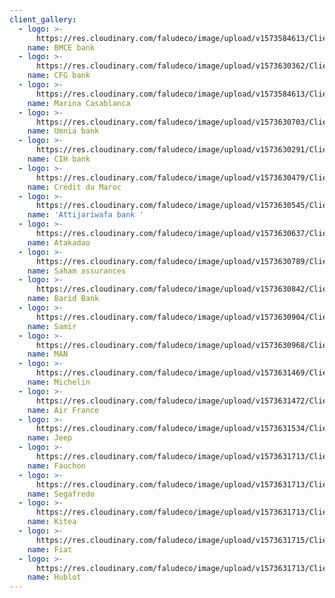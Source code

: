 ```yaml
---
client_gallery:
  - logo: >-
      https://res.cloudinary.com/faludeco/image/upload/v1573584613/Clients/bmce_qxrogy.jpg
    name: BMCE bank
  - logo: >-
      https://res.cloudinary.com/faludeco/image/upload/v1573630362/Clients/cfg_xtdbmp.svg
    name: CFG bank
  - logo: >-
      https://res.cloudinary.com/faludeco/image/upload/v1573584613/Clients/marina_cqywcb.jpg
    name: Marina Casablanca
  - logo: >-
      https://res.cloudinary.com/faludeco/image/upload/v1573630703/Clients/umnia_usqsno.png
    name: Umnia bank
  - logo: >-
      https://res.cloudinary.com/faludeco/image/upload/v1573630291/Clients/cih_xwmtrr.png
    name: CIH bank
  - logo: >-
      https://res.cloudinary.com/faludeco/image/upload/v1573630479/Clients/cdm_cwvgs7.gif
    name: Crédit du Maroc
  - logo: >-
      https://res.cloudinary.com/faludeco/image/upload/v1573630545/Clients/atti_nsya7j.png
    name: 'Attijariwafa bank '
  - logo: >-
      https://res.cloudinary.com/faludeco/image/upload/v1573630637/Clients/atakadao_dj5buy.png
    name: Atakadao
  - logo: >-
      https://res.cloudinary.com/faludeco/image/upload/v1573630789/Clients/saham_fsl2cj.png
    name: Saham assurances
  - logo: >-
      https://res.cloudinary.com/faludeco/image/upload/v1573630842/Clients/barid_zgoun4.png
    name: Barid Bank
  - logo: >-
      https://res.cloudinary.com/faludeco/image/upload/v1573630904/Clients/samir_gohdoz.webp
    name: Samir
  - logo: >-
      https://res.cloudinary.com/faludeco/image/upload/v1573630968/Clients/man_ifrjuu.png
    name: MAN
  - logo: >-
      https://res.cloudinary.com/faludeco/image/upload/v1573631469/Clients/Michelin-Logo_cjnsmi.png
    name: Michelin
  - logo: >-
      https://res.cloudinary.com/faludeco/image/upload/v1573631472/Clients/air_france_xkrp0f.png
    name: Air France
  - logo: >-
      https://res.cloudinary.com/faludeco/image/upload/v1573631534/Clients/9bcab763066b7840089a54aaf66ba3d2_dgyide.gif
    name: Jeep
  - logo: >-
      https://res.cloudinary.com/faludeco/image/upload/v1573631713/Clients/fauchon_mtmbxe.png
    name: Fauchon
  - logo: >-
      https://res.cloudinary.com/faludeco/image/upload/v1573631713/Clients/Segafredo_Zanetti-logo-DE758A0FDF-seeklogo.com_w25lg7.png
    name: Segafredo
  - logo: >-
      https://res.cloudinary.com/faludeco/image/upload/v1573631713/Clients/kitea_ty34lw.png
    name: Kitea
  - logo: >-
      https://res.cloudinary.com/faludeco/image/upload/v1573631715/Clients/fiat_ob3sf5.png
    name: Fiat
  - logo: >-
      https://res.cloudinary.com/faludeco/image/upload/v1573631713/Clients/Hublot-logo-positive_irhgaf.png
    name: Hublot
---
```


